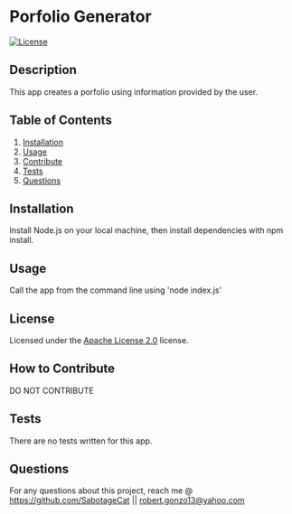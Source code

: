 # Porfolio Generator
  [![License](https://img.shields.io/badge/License-Apache%20License%202.0-green)](#license)

  ## Description

  This app creates a porfolio using information provided by the user.

  ## Table of Contents
  1. [Installation](#installation)
  2. [Usage](#usage)
  3. [Contribute](#contributions)
  4. [Tests](#tests)
  5. [Questions](#questions)

  <a name='installation'></a>
  ## Installation

  Install Node.js on your local machine, then install dependencies with npm install.
  <a name='usage'></a>
  ## Usage

  Call the app from the command line using 'node index.js'

  
  <a name='license'></a>
  ## License

  Licensed under the [Apache License 2.0](https://choosealicense.com/licenses/apache-2.0/) license.
    
  <a name='contributions'></a>
  ## How to Contribute

  DO NOT CONTRIBUTE
  <a name='tests'></a>
  ## Tests

  There are no tests written for this app.
  <a name='questions'></a>
  ## Questions

  For any questions about this project, reach me @ https://github.com/SabotageCat || robert.gonzo13@yahoo.com

  